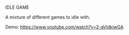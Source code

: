 IDLE GAME

A mixture of different games to idle with.

Demo: https://www.youtube.com/watch?v=2-aVIdkiwGA
